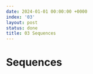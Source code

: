 ```yaml
---
date: 2024-01-01 00:00:00 +0000
index: '03'
layout: post
status: done
title: 03 Sequences
---
```


# Sequences